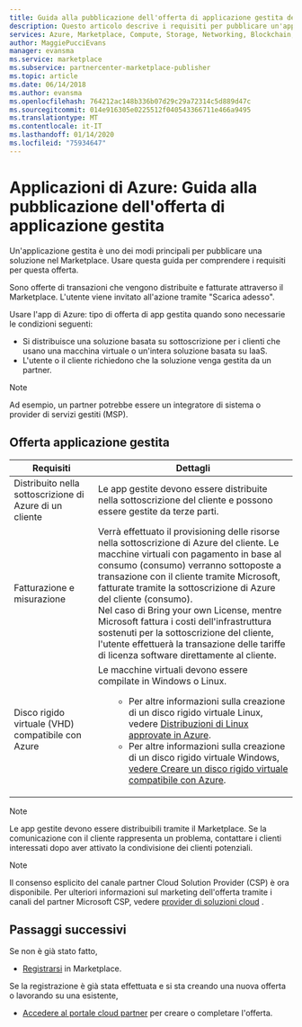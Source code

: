 ```yaml
---
title: Guida alla pubblicazione dell'offerta di applicazione gestita delle applicazioni di Azure
description: Questo articolo descrive i requisiti per pubblicare un'applicazione gestita nel Marketplace
services: Azure, Marketplace, Compute, Storage, Networking, Blockchain, Security
author: MaggiePucciEvans
manager: evansma
ms.service: marketplace
ms.subservice: partnercenter-marketplace-publisher
ms.topic: article
ms.date: 06/14/2018
ms.author: evansma
ms.openlocfilehash: 764212ac148b336b07d29c29a72314c5d889d47c
ms.sourcegitcommit: 014e916305e0225512f040543366711e466a9495
ms.translationtype: MT
ms.contentlocale: it-IT
ms.lasthandoff: 01/14/2020
ms.locfileid: "75934647"
---
```

# <a name="azure-applications-managed-application-offer-publishing-guide"></a>Applicazioni di Azure: Guida alla pubblicazione dell'offerta di applicazione gestita

Un'applicazione gestita è uno dei modi principali per pubblicare una soluzione nel Marketplace. Usare questa guida per comprendere i requisiti per questa offerta. 

Sono offerte di transazioni che vengono distribuite e fatturate attraverso il Marketplace. L'utente viene invitato all'azione tramite "Scarica adesso".

Usare l'app di Azure: tipo di offerta di app gestita quando sono necessarie le condizioni seguenti:
- Si distribuisce una soluzione basata su sottoscrizione per i clienti che usano una macchina virtuale o un'intera soluzione basata su IaaS.
- L'utente o il cliente richiedono che la soluzione venga gestita da un partner.

>[!NOTE]
>Ad esempio, un partner potrebbe essere un integratore di sistema o provider di servizi gestiti (MSP).  

## <a name="managed-application-offer"></a>Offerta applicazione gestita

|Requisiti |Dettagli  |
|---------|---------|
|Distribuito nella sottoscrizione di Azure di un cliente | Le app gestite devono essere distribuite nella sottoscrizione del cliente e possono essere gestite da terze parti. | 
|Fatturazione e misurazione    |  Verrà effettuato il provisioning delle risorse nella sottoscrizione di Azure del cliente. Le macchine virtuali con pagamento in base al consumo (consumo) verranno sottoposte a transazione con il cliente tramite Microsoft, fatturate tramite la sottoscrizione di Azure del cliente (consumo). <br> Nel caso di Bring your own License, mentre Microsoft fattura i costi dell'infrastruttura sostenuti per la sottoscrizione del cliente, l'utente effettuerà la transazione delle tariffe di licenza software direttamente al cliente.        |
|Disco rigido virtuale (VHD) compatibile con Azure    |   Le macchine virtuali devono essere compilate in Windows o Linux.<ul> <ul> <li>Per altre informazioni sulla creazione di un disco rigido virtuale Linux, vedere [Distribuzioni di Linux approvate in Azure](https://docs.microsoft.com/azure/virtual-machines/linux/endorsed-distros).</li> <li>Per altre informazioni sulla creazione di un disco rigido virtuale Windows, [vedere Creare un disco rigido virtuale compatibile con Azure](./cloud-partner-portal/virtual-machine/cpp-create-vhd.md).</li> </ul> |

>[!NOTE]
> Le app gestite devono essere distribuibili tramite il Marketplace. Se la comunicazione con il cliente rappresenta un problema, contattare i clienti interessati dopo aver attivato la condivisione dei clienti potenziali.  

>[!Note]
>Il consenso esplicito del canale partner Cloud Solution Provider (CSP) è ora disponibile.  Per ulteriori informazioni sul marketing dell'offerta tramite i canali del partner Microsoft CSP, vedere [provider di soluzioni cloud](./cloud-solution-providers.md) .

## <a name="next-steps"></a>Passaggi successivi
Se non è già stato fatto, 

- [Registrarsi](https://azuremarketplace.microsoft.com/sell) in Marketplace.

Se la registrazione è già stata effettuata e si sta creando una nuova offerta o lavorando su una esistente,

- [Accedere al portale cloud partner](https://cloudpartner.azure.com) per creare o completare l'offerta.
